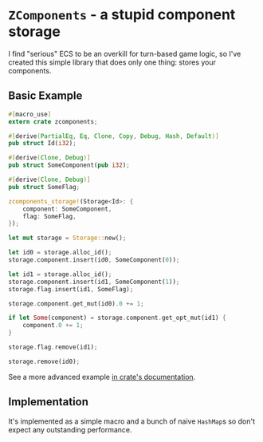 # `ZComponents` - a stupid component storage

I find "serious" ECS to be an overkill for turn-based game logic,
so I've created this simple library that does only one thing:
stores your components.

## Basic Example

```rust
#[macro_use]
extern crate zcomponents;

#[derive(PartialEq, Eq, Clone, Copy, Debug, Hash, Default)]
pub struct Id(i32);

#[derive(Clone, Debug)]
pub struct SomeComponent(pub i32);

#[derive(Clone, Debug)]
pub struct SomeFlag;

zcomponents_storage!(Storage<Id>: {
    component: SomeComponent,
    flag: SomeFlag,
});

let mut storage = Storage::new();

let id0 = storage.alloc_id();
storage.component.insert(id0, SomeComponent(0));

let id1 = storage.alloc_id();
storage.component.insert(id1, SomeComponent(1));
storage.flag.insert(id1, SomeFlag);

storage.component.get_mut(id0).0 += 1;

if let Some(component) = storage.component.get_opt_mut(id1) {
    component.0 += 1;
}

storage.flag.remove(id1);

storage.remove(id0);
```

See a more advanced example [in crate's documentation](src/lib.rs).

## Implementation

It's implemented as a simple macro and a bunch of naive `HashMap`s
so don't expect any outstanding performance.
